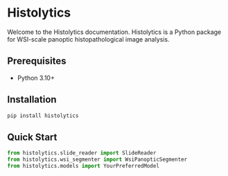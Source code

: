 # Histolytics

Welcome to the Histolytics documentation. Histolytics is a Python package for WSI-scale panoptic histopathological image analysis.

## Prerequisites

- Python 3.10+

## Installation

```bash
pip install histolytics
```

## Quick Start

```python
from histolytics.slide_reader import SlideReader
from histolytics.wsi_segmenter import WsiPanopticSegmenter
from histolytics.models import YourPreferredModel


```
